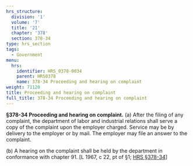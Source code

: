 ```yaml
---
hrs_structure:
  division: '1'
  volume: '7'
  title: '21'
  chapter: '378'
  section: 378-34
type: hrs_section
tags:
  - Government
menu:
  hrs:
    identifier: HRS_0378-0034
    parent: HRS0378
    name: 378-34 Proceeding and hearing on complaint
weight: 71120
title: Proceeding and hearing on complaint
full_title: 378-34 Proceeding and hearing on complaint
---
```

**§378-34 Proceeding and hearing on complaint.** (a) After the filing of any complaint, the department of labor and industrial relations shall serve a copy of the complaint upon the employer charged. Service may be by delivery to the employer or by mail. The employer may file an answer to the complaint.

(b) A hearing on the complaint shall be held by the department in conformance with chapter 91\. [L 1967, c 22, pt of §1; [HRS §378-34](/title-21/chapter-378/section-378-34/)]